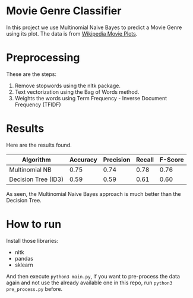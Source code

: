 # Movie Genre Classifier

In this project we use Multinomial Naive Bayes to predict a Movie Genre using its plot. The data is from [Wikipedia Movie Plots](https://www.kaggle.com/jrobischon/wikipedia-movie-plots).

# Preprocessing

These are the steps:

1. Remove stopwords using the nltk package.
2. Text vectorization using the Bag of Words method.
3. Weights the words using Term Frequency - Inverse Document Frequency (TFIDF)

# Results

Here are the results found.

| Algorithm           | Accuracy | Precision | Recall | F-Score |
|---------------------|----------|-----------|--------|---------|
| Multinomial NB      | 0.75     | 0.74      | 0.78   | 0.76    |
| Decision Tree (ID3) | 0.59     | 0.59      | 0.61   | 0.60    |

As seen, the Multinomial Naive Bayes approach is much better than the Decision Tree.

# How to run

Install those libraries:

- nltk
- pandas
- sklearn

And then execute `python3 main.py`, if you want to pre-process the data again and not use the already available one in this repo, run `python3 pre_process.py` before.

